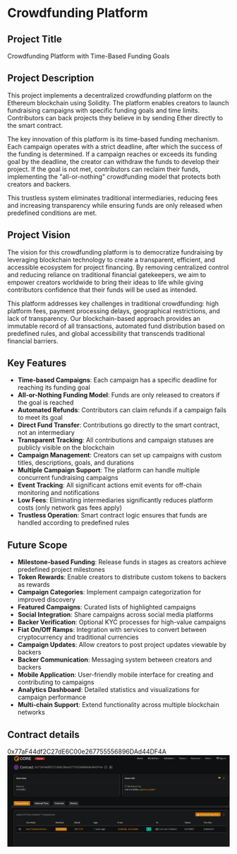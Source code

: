 # Crowdfunding Platform

## Project Title
Crowdfunding Platform with Time-Based Funding Goals

## Project Description
This project implements a decentralized crowdfunding platform on the Ethereum blockchain using Solidity. The platform enables creators to launch fundraising campaigns with specific funding goals and time limits. Contributors can back projects they believe in by sending Ether directly to the smart contract.

The key innovation of this platform is its time-based funding mechanism. Each campaign operates with a strict deadline, after which the success of the funding is determined. If a campaign reaches or exceeds its funding goal by the deadline, the creator can withdraw the funds to develop their project. If the goal is not met, contributors can reclaim their funds, implementing the "all-or-nothing" crowdfunding model that protects both creators and backers.

This trustless system eliminates traditional intermediaries, reducing fees and increasing transparency while ensuring funds are only released when predefined conditions are met.

## Project Vision
The vision for this crowdfunding platform is to democratize fundraising by leveraging blockchain technology to create a transparent, efficient, and accessible ecosystem for project financing. By removing centralized control and reducing reliance on traditional financial gatekeepers, we aim to empower creators worldwide to bring their ideas to life while giving contributors confidence that their funds will be used as intended.

This platform addresses key challenges in traditional crowdfunding: high platform fees, payment processing delays, geographical restrictions, and lack of transparency. Our blockchain-based approach provides an immutable record of all transactions, automated fund distribution based on predefined rules, and global accessibility that transcends traditional financial barriers.

## Key Features
- **Time-based Campaigns**: Each campaign has a specific deadline for reaching its funding goal
- **All-or-Nothing Funding Model**: Funds are only released to creators if the goal is reached
- **Automated Refunds**: Contributors can claim refunds if a campaign fails to meet its goal
- **Direct Fund Transfer**: Contributions go directly to the smart contract, not an intermediary
- **Transparent Tracking**: All contributions and campaign statuses are publicly visible on the blockchain
- **Campaign Management**: Creators can set up campaigns with custom titles, descriptions, goals, and durations
- **Multiple Campaign Support**: The platform can handle multiple concurrent fundraising campaigns
- **Event Tracking**: All significant actions emit events for off-chain monitoring and notifications
- **Low Fees**: Eliminating intermediaries significantly reduces platform costs (only network gas fees apply)
- **Trustless Operation**: Smart contract logic ensures that funds are handled according to predefined rules

## Future Scope
- **Milestone-based Funding**: Release funds in stages as creators achieve predefined project milestones
- **Token Rewards**: Enable creators to distribute custom tokens to backers as rewards
- **Campaign Categories**: Implement campaign categorization for improved discovery
- **Featured Campaigns**: Curated lists of highlighted campaigns
- **Social Integration**: Share campaigns across social media platforms
- **Backer Verification**: Optional KYC processes for high-value campaigns
- **Fiat On/Off Ramps**: Integration with services to convert between cryptocurrency and traditional currencies
- **Campaign Updates**: Allow creators to post project updates viewable by backers
- **Backer Communication**: Messaging system between creators and backers
- **Mobile Application**: User-friendly mobile interface for creating and contributing to campaigns
- **Analytics Dashboard**: Detailed statistics and visualizations for campaign performance
- **Multi-chain Support**: Extend functionality across multiple blockchain networks

## Contract details
0x77aF44df2C27dE6C00e267755556896DAd44DF4A
![alt text](image.png) 

